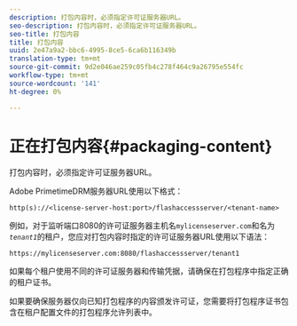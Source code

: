 ```yaml
---
description: 打包内容时，必须指定许可证服务器URL。
seo-description: 打包内容时，必须指定许可证服务器URL。
seo-title: 打包内容
title: 打包内容
uuid: 2e47a9a2-bbc6-4995-8ce5-6ca6b116349b
translation-type: tm+mt
source-git-commit: 9d2e046ae259c05fb4c278f464c9a26795e554fc
workflow-type: tm+mt
source-wordcount: '141'
ht-degree: 0%

---
```



# 正在打包内容{#packaging-content}

打包内容时，必须指定许可证服务器URL。

Adobe PrimetimeDRM服务器URL使用以下格式：

```
http(s)://<license-server-host:port>/flashaccessserver/<tenant-name>
```

例如，对于监听端口8080的许可证服务器主机名`mylicenseserver.com`和名为&#x200B;*`tenant1`*&#x200B;的租户，您应对打包内容时指定的许可证服务器URL使用以下语法：

```
https://mylicenseserver.com:8080/flashaccessserver/tenant1
```

如果每个租户使用不同的许可证服务器和传输凭据，请确保在打包程序中指定正确的租户证书。

如果要确保服务器仅向已知打包程序的内容颁发许可证，您需要将打包程序证书包含在租户配置文件的打包程序允许列表中。
